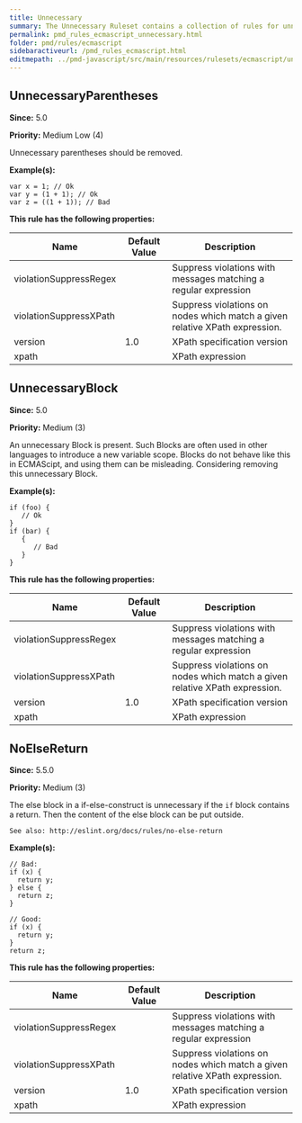 ```yaml
---
title: Unnecessary
summary: The Unnecessary Ruleset contains a collection of rules for unnecessary code.
permalink: pmd_rules_ecmascript_unnecessary.html
folder: pmd/rules/ecmascript
sidebaractiveurl: /pmd_rules_ecmascript.html
editmepath: ../pmd-javascript/src/main/resources/rulesets/ecmascript/unnecessary.xml
---
```

## UnnecessaryParentheses
**Since:** 5.0

**Priority:** Medium Low (4)

Unnecessary parentheses should be removed.

**Example(s):**
```
var x = 1; // Ok
var y = (1 + 1); // Ok
var z = ((1 + 1)); // Bad
```

**This rule has the following properties:**

|Name|Default Value|Description|
|----|-------------|-----------|
|violationSuppressRegex||Suppress violations with messages matching a regular expression|
|violationSuppressXPath||Suppress violations on nodes which match a given relative XPath expression.|
|version|1.0|XPath specification version|
|xpath||XPath expression|

## UnnecessaryBlock
**Since:** 5.0

**Priority:** Medium (3)

An unnecessary Block is present.  Such Blocks are often used in other languages to
    introduce a new variable scope.  Blocks do not behave like this in ECMAScipt, and using them can
    be misleading.  Considering removing this unnecessary Block.

**Example(s):**
```
if (foo) {
   // Ok
}
if (bar) {
   {
      // Bad
   }
}
```

**This rule has the following properties:**

|Name|Default Value|Description|
|----|-------------|-----------|
|violationSuppressRegex||Suppress violations with messages matching a regular expression|
|violationSuppressXPath||Suppress violations on nodes which match a given relative XPath expression.|
|version|1.0|XPath specification version|
|xpath||XPath expression|

## NoElseReturn
**Since:** 5.5.0

**Priority:** Medium (3)

The else block in a if-else-construct is unnecessary if the `if` block contains a return.
    Then the content of the else block can be put outside.
    
    See also: http://eslint.org/docs/rules/no-else-return

**Example(s):**
```
// Bad:
if (x) {
  return y;
} else {
  return z;
}

// Good:
if (x) {
  return y;
}
return z;
```

**This rule has the following properties:**

|Name|Default Value|Description|
|----|-------------|-----------|
|violationSuppressRegex||Suppress violations with messages matching a regular expression|
|violationSuppressXPath||Suppress violations on nodes which match a given relative XPath expression.|
|version|1.0|XPath specification version|
|xpath||XPath expression|

